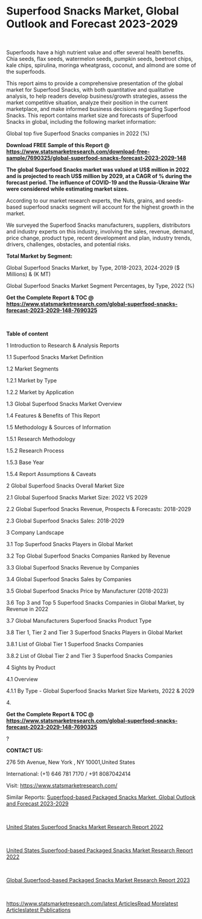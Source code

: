 <h1>Superfood Snacks Market, Global Outlook and Forecast 2023-2029</h1><br/><p>Superfoods have a high nutrient value and offer several health benefits. Chia seeds, flax seeds, watermelon seeds, pumpkin seeds, beetroot chips, kale chips, spirulina, moringa wheatgrass, coconut, and almond are some of the superfoods.</p>
 
 
 
 <p>This report aims to provide a comprehensive presentation of the global market for Superfood Snacks, with both quantitative and qualitative analysis, to help readers develop business/growth strategies, assess the market competitive situation, analyze their position in the current marketplace, and make informed business decisions regarding Superfood Snacks. This report contains market size and forecasts of Superfood Snacks in global, including the following market information:</p>
 
 
 
 <p>Global top five Superfood Snacks companies in 2022 (%)</p>
 
 
 
 <p><strong>Download FREE Sample of this Report @ <a href="https://www.statsmarketresearch.com/download-free-sample/7690325/global-superfood-snacks-forecast-2023-2029-148">https://www.statsmarketresearch.com/download-free-sample/7690325/global-superfood-snacks-forecast-2023-2029-148</a></strong></p>
 
 
 
 <p><strong>The global Superfood Snacks market was valued at US$ million in 2022 and is projected to reach US$ million by 2029, at a <strong>CAGR</strong> of % during the forecast period. The influence of COVID-19 and the Russia-Ukraine War were considered while estimating market sizes.</strong></p>
 
 
 
 <p>According to our market research experts, the Nuts, grains, and seeds-based superfood snacks segment will account for the highest growth in the market.</p>
 
 
 
 <p>We surveyed the Superfood Snacks manufacturers, suppliers, distributors and industry experts on this industry, involving the sales, revenue, demand, price change, product type, recent development and plan, industry trends, drivers, challenges, obstacles, and potential risks.</p>
 
 
 
 <p><strong>Total Market by Segment:</strong></p>
 
 
 
 <p>Global Superfood Snacks Market, by Type, 2018-2023, 2024-2029 ($ Millions) & (K MT)</p>
 
 
 
 <p>Global Superfood Snacks Market Segment Percentages, by Type, 2022 (%)</p>
 
 
 
 <div><b>Get the Complete Report & TOC @ <a href="https://www.statsmarketresearch.com/global-superfood-snacks-forecast-2023-2029-148-7690325">https://www.statsmarketresearch.com/global-superfood-snacks-forecast-2023-2029-148-7690325</a></b></div>
 
 
 
 <p><br />
 
 <b>Table of content</b></p>
 
 
 
 <p>1 Introduction to Research & Analysis Reports<br />
 
 1.1 Superfood Snacks Market Definition<br />
 
 1.2 Market Segments<br />
 
 1.2.1 Market by Type<br />
 
 1.2.2 Market by Application<br />
 
 1.3 Global Superfood Snacks Market Overview<br />
 
 1.4 Features & Benefits of This Report<br />
 
 1.5 Methodology & Sources of Information<br />
 
 1.5.1 Research Methodology<br />
 
 1.5.2 Research Process<br />
 
 1.5.3 Base Year<br />
 
 1.5.4 Report Assumptions & Caveats<br />
 
 2 Global Superfood Snacks Overall Market Size<br />
 
 2.1 Global Superfood Snacks Market Size: 2022 VS 2029<br />
 
 2.2 Global Superfood Snacks Revenue, Prospects & Forecasts: 2018-2029<br />
 
 2.3 Global Superfood Snacks Sales: 2018-2029<br />
 
 3 Company Landscape<br />
 
 3.1 Top Superfood Snacks Players in Global Market<br />
 
 3.2 Top Global Superfood Snacks Companies Ranked by Revenue<br />
 
 3.3 Global Superfood Snacks Revenue by Companies<br />
 
 3.4 Global Superfood Snacks Sales by Companies<br />
 
 3.5 Global Superfood Snacks Price by Manufacturer (2018-2023)<br />
 
 3.6 Top 3 and Top 5 Superfood Snacks Companies in Global Market, by Revenue in 2022<br />
 
 3.7 Global Manufacturers Superfood Snacks Product Type<br />
 
 3.8 Tier 1, Tier 2 and Tier 3 Superfood Snacks Players in Global Market<br />
 
 3.8.1 List of Global Tier 1 Superfood Snacks Companies<br />
 
 3.8.2 List of Global Tier 2 and Tier 3 Superfood Snacks Companies<br />
 
 4 Sights by Product<br />
 
 4.1 Overview<br />
 
 4.1.1 By Type - Global Superfood Snacks Market Size Markets, 2022 & 2029<br />
 
 4.</p>
 
 
 
 <div><b>Get the Complete Report & TOC @ <a href="https://www.statsmarketresearch.com/global-superfood-snacks-forecast-2023-2029-148-7690325">https://www.statsmarketresearch.com/global-superfood-snacks-forecast-2023-2029-148-7690325</a></b></div>
 
 
 
 <p>? </p>
 
 
 
 <p><b>CONTACT US:</b><br />
 
 276 5th Avenue, New York , NY 10001,United States<br />
 
 International: (+1) 646 781 7170 / +91 8087042414<br />
 
 Visit: <a href="https://www.statsmarketresearch.com/">https://www.statsmarketresearch.com/</a><br />
 
 Similar Reports: <a href="https://www.statsmarketresearch.com/global-superfood-snacks-forecast-2023-2029-148-7690325">Superfood-based Packaged Snacks Market, Global Outlook and Forecast 2023-2029</a><br />
 
 <br />
 
 <a href="https://www.statsmarketresearch.com/global-superfood-snacks-forecast-2023-2029-148-7690325">United States Superfood Snacks Market Research Report 2022</a><br />
 
 <br />
 
 <a href="https://www.statsmarketresearch.com/global-superfood-snacks-forecast-2023-2029-148-7690325">United States Superfood-based Packaged Snacks Market Research Report 2022</a><br />
 
 <br />
 
 <a href="https://www.statsmarketresearch.com/global-superfood-snacks-forecast-2023-2029-148-7690325">Global Superfood-based Packaged Snacks Market Research Report 2023</a><br />
 
 <br />
 
 <a href="https://gyeongbokgung.com">https://www.statsmarketresearch.com/</a><a href="https://hallyeomaritime.com">latest Articles</a><a href="https://jingwansa.com">Read More</a><a href="https://nguoiviet.jp/">latest Articles</a><a href="https://www.intelmarketresearch.com/">latest Publications</a></p>